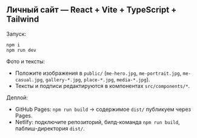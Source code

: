 ## Личный сайт — React + Vite + TypeScript + Tailwind

Запуск:

```
npm i
npm run dev
```

Фото и тексты:

- Положите изображения в `public/` (`me-hero.jpg`, `me-portrait.jpg`, `me-casual.jpg`, `gallery-*.jpg`, `place-*.jpg`, `media-*.jpg`).
- Тексты и подписи редактируются в компонентах `src/components/*`.

Деплой:

- GitHub Pages: `npm run build` → содержимое `dist/` публикуем через Pages.
- Netlify: подключите репозиторий, билд-команда `npm run build`, паблиш-директория `dist/`.
